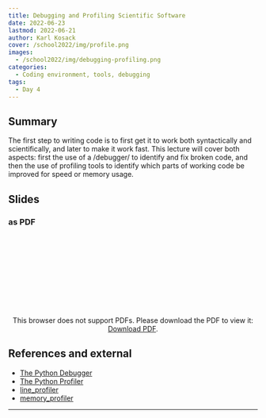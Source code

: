 ```yaml
---
title: Debugging and Profiling Scientific Software
date: 2022-06-23
lastmod: 2022-06-21
author: Karl Kosack
cover: /school2022/img/profile.png
images:
  - /school2022/img/debugging-profiling.png
categories:
  - Coding environment, tools, debugging
tags:
  - Day 4
---
```


## Summary

The first step to writing code is to first get it to work both syntactically and scientifically, and later to make it work fast. This lecture will cover both aspects: first the use of a /debugger/ to identify and fix broken code, and then the use of profiling tools to identify which parts of working code be improved for speed or memory usage.

## Slides

### as PDF

<CENTER>

<object data="https://indico.in2p3.fr/event/26913/contributions/109504/attachments/71702/102157/ESCAPE2022%20-%20kosack%20-%20Debugging%20and%20Profiling-v2.pdf" type="application/pdf" width="100%" height="550px">
    <embed src="https://indico.in2p3.fr/event/26913/contributions/109504/attachments/71702/102157/ESCAPE2022%20-%20kosack%20-%20Debugging%20and%20Profiling-v2.pdf">
        <p>This browser does not support PDFs. Please download the PDF to view it: <a href="https://indico.in2p3.fr/event/26913/contributions/109504/attachments/71702/102157/ESCAPE2022%20-%20kosack%20-%20Debugging%20and%20Profiling-v2.pdf">Download PDF</a>.</p>
    </embed>
</object>

</CENTER>

## References and external

- [The Python Debugger](https://docs.python.org/3/library/pdb.html)
- [The Python Profiler](https://docs.python.org/3/library/profile.html)
- [line_profiler](https://github.com/rkern/line_profiler)
- [memory_profiler](https://github.com/pythonprofilers/memory_profiler)

---
